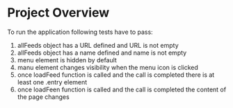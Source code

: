 # Project Overview


To run the application following tests have to pass:

1) allFeeds object has a URL defined and URL is not empty
2) allFeeds object has a name defined and name is not empty
3) menu element is hidden by default
4) manu element changes visibility when the menu icon is clicked
5) once loadFeed function is called and the call is completed there is at least one .entry element
6) once loadFeen function is called and the call is completed the content of the page changes
